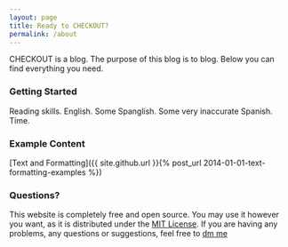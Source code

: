```yaml
---
layout: page
title: Ready to CHECKOUT?
permalink: /about
---
```


CHECKOUT is a blog. The purpose of this blog is to blog. Below you can find everything you need.

### Getting Started

Reading skills. English. Some Spanglish. Some very inaccurate Spanish. Time. 

### Example Content

[Text and Formatting]({{ site.github.url }}{% post_url 2014-01-01-text-formatting-examples %})

### Questions?

This website is completely free and open source. You may use it however you want, as it is distributed under the [MIT License](http://choosealicense.com/licenses/mit/). If you are having any problems, any questions or suggestions, feel free to [dm me](https://instagram.com/checko.flicks)
